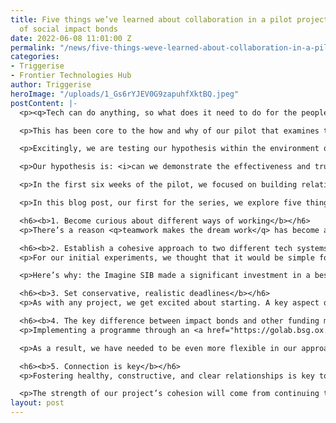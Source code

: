 ```yaml
---
title: Five things we’ve learned about collaboration in a pilot project for data verification
  of social impact bonds
date: 2022-06-08 11:01:00 Z
permalink: "/news/five-things-weve-learned-about-collaboration-in-a-pilot-project-for-data-verification-of-social-impact-bonds"
categories:
- Triggerise
- Frontier Technologies Hub
author: Triggerise
heroImage: "/uploads/1_Gs6rYJEV0G9zapuhfXktBQ.jpeg"
postContent: |-
  <p><q>Tech can do anything, so what does it need to do for the people it serves?</q> This is a personal philosophy of Nelson Nogueira, our CTO. Through this invitation, we are encouraged to leave our egos at the door and approach our daily work with our users at the centre of everything we do.</p>

  <p>This has been core to the how and why of our pilot that examines the possibility of digitally verifying results for social and development impact bonds (SIBs and DIBs respectively).</p>

  <p>Excitingly, we are testing our hypothesis within the environment of a real SIB. The Imagine SIB, implemented by <a href="https://www.nacosa.org.za/" target="_blank">Networking HIV & AIDS Community of Southern Africa</a> (NACOSA), is running an HIV prevention and treatment programme for adolescent girls and young women. At <a href="https://triggerise.org/" target="_blank">Triggerise</a> in Kenya, we use a digital platform called Tiko to administer a similar model of service delivery. We’ll be applying Tiko technology in this new context.</p>

  <p>Our hypothesis is: <i>can we demonstrate the effectiveness and trustworthiness of using technology platforms like ours to verify outcomes directly and more efficiently?</i> This is important because, if successful, adopting a tech-driven approach to verify outcomes could drastically cut down the current time and cost involved without compromising on the accuracy and quality of the results. This will allow teams to spend more resources where it really matters: delivering impact. Our Tiko platform features real-time data monitoring and project dashboards to give a detailed and up-to-date overview of a project’s status. This enables a more empowered and efficient decision-making environment within each programme.</p>

  <p>In the first six weeks of the pilot, we focused on building relationships with the key partners of the SIB and conducted solution design sessions to scope out the technology need.</p>

  <p>In this blog post, our first for the series, we explore five things we’ve learned so far about working on this pilot:</p>

  <h6><b>1. Become curious about different ways of working</b></h6>
  <p>There’s a reason <q>teamwork makes the dream work</q> has become a cliché. Aside from it rhyming (a bonus feature of any cliché), it’s also, simply, true. To bump up the intellectual heft of the point: an open-handed, collaborative, and humble approach to a project is crucial. In the development sector, no team is an island; it’s most likely that partnerships consisting of at least two different organisations are the norm. So, the need for open communication and a curious, learning-centric attitude becomes even more important. Different cultures, systems, and methods need to blend in order for shared goals to be met.</p>

  <h6><b>2. Establish a cohesive approach to two different tech systems</b></h6>
  <p>For our initial experiments, we thought that it would be simple for our technology to run parallel with our partner’s. There are unique features and capabilities that both of us bring to the table, so it seemed theoretically simple that our partner could run in their lane while we run in ours. Specifically, our primary contribution from a tech perspective is the inclusion and integration of a reward, rating, and reminder system. However, it soon became clear that this parallel approach isn’t feasible, and there is a clear need for our complementary tech to integrate with our partner’s custom-built performance management system.</p>

  <p>Here’s why: the Imagine SIB made a significant investment in a bespoke performance management system. This system is the single source of truth for the Imagine SIB and a parallel system would introduce the chance for human error on reporting interactions that happen between users. Ultimately, there are concerns about the traceability and auditability of services, and asking users to switch between two systems could be a significant barrier to adoption.</p>

  <h6><b>3. Set conservative, realistic deadlines</b></h6>
  <p>As with any project, we get excited about starting. A key aspect of the Triggerise philosophy is learning on the go and taking action in order to see what’s working and what’s really not working. In this initial phase, we set tight and ambitious deadlines. Meeting them, however, has not been as simple as just “doing the work”. As we’ve already explored, progress is not made in isolation. Partnership and compromise in teamwork is just as important as ambition and ability. Going forward, we’ll set more conservative deadlines to accommodate different styles of working.</p>

  <h6><b>4. The key difference between impact bonds and other funding mechanisms</b></h6>
  <p>Implementing a programme through an <a href="https://golab.bsg.ox.ac.uk/the-basics/impact-bonds/" target="_blank">impact bond mechanism</a> is quite different to more traditional methods of financing, such as a grant. Although they are still funded by donors, philanthropists, and/or governments to achieve development or social outcomes, the need to define outcomes at the outset and establish how they will be verified and paid for creates complexities in the design process. These need to be taken into consideration when planning our integration into the project. Additionally, there are more stakeholders involved in the partnership (funders, investors, evaluators, etc.) who all need to be aligned and committed in order to launch the programme. All these elements which are unique to an impact bond can affect the decision-making process.</p>

  <p>As a result, we have needed to be even more flexible in our approach, ensuring that we have buy-in from all relevant partners in order to start work, and adjusting our timelines and work plans accordingly to accommodate delays and challenges as they arise.</p>

  <h6><b>5. Connection is key</b></h6>
  <p>Fostering healthy, constructive, and clear relationships is key to the success of any multi-party project. We’re working across countries, time zones, teams, perspectives, and objectives. That’s a lot of opportunity for miscommunication, and also a lot of opportunity to find connection in the diversity. Difference does not have to be threatening, and can be life-giving. From the start of any joint venture, it’s a good idea to set aside intentional and in-person (if possible) time to simply get to know one another and find common ground.</p>

  <p>The strength of our project’s cohesion will come from continuing to cultivate open channels of communication, respect, and mutual support. Stick with us as we share more insights about our collaborative effort to speed up and innovate the data verification process for DIBs and SIBs.</p>
layout: post
---
```


